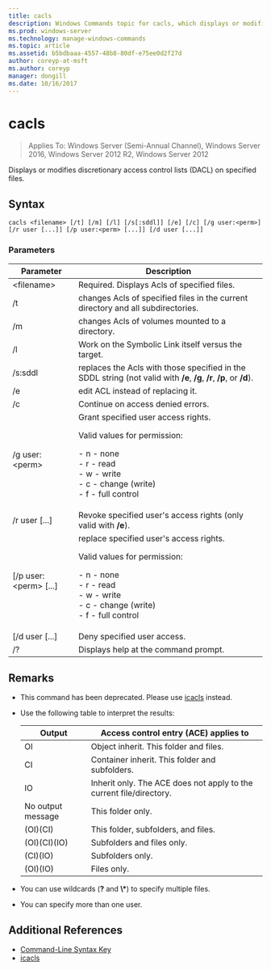 ```yaml
---
title: cacls
description: Windows Commands topic for cacls, which displays or modifies discretionary access control lists (DACL) on specified files.
ms.prod: windows-server
ms.technology: manage-windows-commands
ms.topic: article
ms.assetid: b5bdbaaa-4557-48b8-80df-e75ee0d2f27d
author: coreyp-at-msft
ms.author: coreyp
manager: dongill
ms.date: 10/16/2017
---
```

# cacls

>Applies To: Windows Server (Semi-Annual Channel), Windows Server 2016, Windows Server 2012 R2, Windows Server 2012

Displays or modifies discretionary access control lists (DACL) on specified files.  

## Syntax  
```  
cacls <filename> [/t] [/m] [/l] [/s[:sddl]] [/e] [/c] [/g user:<perm>] [/r user [...]] [/p user:<perm> [...]] [/d user [...]]  
```  
### Parameters  

|        Parameter        |                                                                                            Description                                                                                             |
|-------------------------|----------------------------------------------------------------------------------------------------------------------------------------------------------------------------------------------------|
|      \<filename\>       |                                                                            Required. Displays Acls of specified files.                                                                             |
|           /t            |                                                          changes Acls of specified files in the current directory and all subdirectories.                                                          |
|           /m            |                                                                          changes Acls of volumes mounted to a directory.                                                                           |
|           /l            |                                                                        Work on the Symbolic Link itself versus the target.                                                                         |
|         /s:sddl         |                                       replaces the Acls with those specified in the SDDL string (not valid with **/e**, **/g**, **/r**, **/p**, or **/d**).                                        |
|           /e            |                                                                                 edit ACL instead of replacing it.                                                                                  |
|           /c            |                                                                                 Continue on access denied errors.                                                                                  |
|    /g user:\<perm\>     |   Grant specified user access rights.<p>Valid values for permission:<p>-   n - none<br />-   r - read<br />-   w - write<br />-   c - change (write)<br />-   f - full control   |
|      /r user [...]      |                                                                  Revoke specified user's access rights (only valid with **/e**).                                                                   |
| [/p user:\<perm\> [...] | replace specified user's access rights.<p>Valid values for permission:<p>-   n - none<br />-   r - read<br />-   w - write<br />-   c - change (write)<br />-   f - full control |
|     [/d user [...]      |                                                                                    Deny specified user access.                                                                                     |
|           /?            |                                                                                Displays help at the command prompt.                                                                                |

## Remarks  
- This command has been deprecated. Please use [icacls](icacls.md) instead.  
- Use the following table to interpret the results:  


  |      Output       |                Access control entry (ACE) applies to                |
  |-------------------|---------------------------------------------------------------------|
  |        OI         |               Object inherit. This folder and files.                |
  |        CI         |           Container inherit. This folder and subfolders.            |
  |        IO         | Inherit only. The ACE does not apply to the current file/directory. |
  | No output message |                          This folder only.                          |
  |     (OI)(CI)      |                 This folder, subfolders, and files.                 |
  |   (OI)(CI)(IO)    |                     Subfolders and files only.                      |
  |     (CI)(IO)      |                          Subfolders only.                           |
  |     (OI)(IO)      |                             Files only.                             |


- You can use wildcards (**?** and **\\\***) to specify multiple files.  
- You can specify more than one user.  

## Additional References  
-   [Command-Line Syntax Key](command-line-syntax-key.md)   
-   [icacls](icacls.md)  
